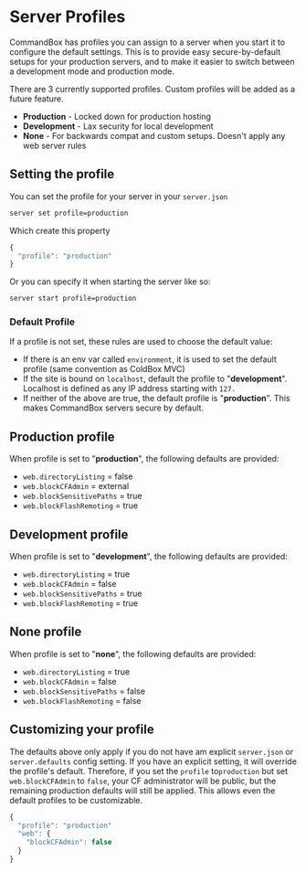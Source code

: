 # Server Profiles

CommandBox has profiles you can assign to a server when you start it to configure the default settings.  This is to provide easy secure-by-default setups for your production servers, and to make it easier to switch between a development mode and production mode.

There are 3 currently supported profiles.  Custom profiles will be added as a future feature.

* **Production** - Locked down for production hosting
* **Development** - Lax security for local development
* **None** - For backwards compat and custom setups. Doesn't apply any web server rules

## Setting the profile

You can set the profile for your server in your `server.json` 

```bash
server set profile=production
```

Which create this property

```javascript
{
  "profile": "production"
}
```

Or you can specify it when starting the server like so:

```bash
server start profile=production
```

### Default Profile

If a profile is not set, these rules are used to choose the default value:

* If there is an env var called `environment`, it is used to set the default profile \(same convention as ColdBox MVC\)
* If the site is bound on `localhost`, default the profile to "**development**".  Localhost is defined as any IP address starting with `127.`
* If neither of the above are true, the default profile is "**production**".  This makes CommandBox servers secure by default.

## **Production** profile

When profile is set to "**production**", the following defaults are provided:

* `web.directoryListing` = false
* `web.blockCFAdmin` = external
* `web.blockSensitivePaths` = true
* `web.blockFlashRemoting` = true

## Development profile

When profile is set to "**development**", the following defaults are provided:

* `web.directoryListing` = true
* `web.blockCFAdmin` = false
* `web.blockSensitivePaths` = true
* `web.blockFlashRemoting` = true

## None profile

When profile is set to "**none**", the following defaults are provided:

* `web.directoryListing` = true
* `web.blockCFAdmin` = false
* `web.blockSensitivePaths` = false
* `web.blockFlashRemoting` = false

## Customizing your profile

The defaults above only apply if you do not have am explicit `server.json` or `server.defaults` config setting.  If you have an explicit setting, it will override the profile's default.  Therefore, if you set the `profile` to`production` but set `web.blockCFAdmin` to `false`, your CF administrator will be public, but the remaining production defaults will still be applied.  This allows even the default profiles to be customizable.

```javascript
{
  "profile": "production"
  "web": {
    "blockCFAdmin": false
  }
}
```



